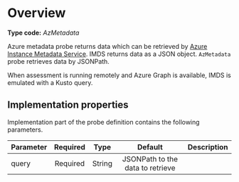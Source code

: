 
# Overview

**Type code:** *AzMetadata*

Azure metadata probe returns data which can be retrieved by [Azure Instance Metadata Service](https://learn.microsoft.com/azure/virtual-machines/linux/instance-metadata-service). IMDS returns data as a JSON object. `AzMetadata` probe retrieves data by JSONPath.

When assessment is running remotely and Azure Graph is available, IMDS is emulated with a Kusto query.

## Implementation properties

Implementation part of the probe definition contains the following parameters.

|Parameter|Required|Type|Default|Description|
|---|:-:|:-:|:-:|---|
|query|Required|String|JSONPath to the data to retrieve|
